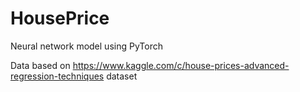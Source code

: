 # HousePrice
Neural network model using PyTorch

Data based on https://www.kaggle.com/c/house-prices-advanced-regression-techniques dataset
